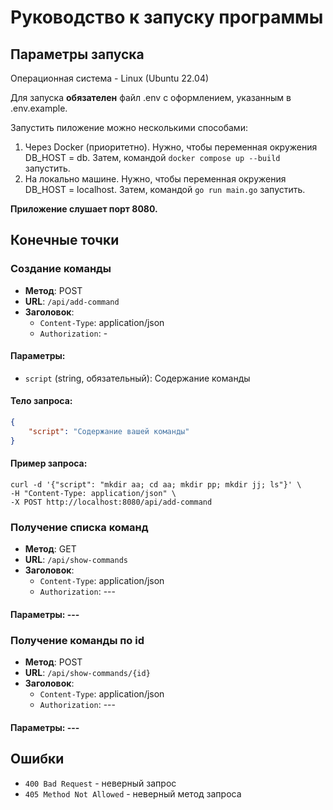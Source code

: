 # Руководство к запуску программы


## Параметры запуска


Операционная система - Linux (Ubuntu 22.04)


Для запуска **обязателен** файл .env с оформлением, указанным в .env.example. 

Запустить пиложение можно несколькими способами:
1. Через Docker (приоритетно). Нужно, чтобы переменная окружения DB_HOST = db. Затем, командой `docker compose up --build` запустить.
2. На локально машине. Нужно, чтобы переменная окружения DB_HOST = localhost. Затем, командой `go run main.go` запустить.


**Приложение слушает порт 8080.** 

## Конечные точки


### Создание команды
- **Метод**: POST
- **URL**: `/api/add-command`
- **Заголовок**:
    * `Content-Type`: application/json
    * `Authorization`: -
#### Параметры:
- `script` (string, обязательный): Содержание команды

#### Тело запроса:
```json
{
    "script": "Содержание вашей команды"
}
```
#### Пример запроса:
```
curl -d '{"script": "mkdir aa; cd aa; mkdir pp; mkdir jj; ls"}' \
-H "Content-Type: application/json" \
-X POST http://localhost:8080/api/add-command
```


### Получение списка команд
- **Метод**: GET
- **URL**: `/api/show-commands`
- **Заголовок**:
    * `Content-Type`: application/json
    * `Authorization`: ---
#### Параметры: ---


### Получение команды по id
- **Метод**: POST
- **URL**: `/api/show-commands/{id}`
- **Заголовок**:
    * `Content-Type`: application/json
    * `Authorization`: ---
#### Параметры: ---


## Ошибки
- `400 Bad Request` - неверный запрос 
- `405 Method Not Allowed` - неверный метод запроса





